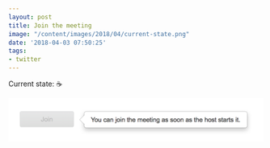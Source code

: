 ```yaml
---
layout: post
title: Join the meeting
image: "/content/images/2018/04/current-state.png"
date: '2018-04-03 07:50:25'
tags:
- twitter
---
```


Current state: ☕️

![Screenshot](/content/images/2018/04/current-state.png)